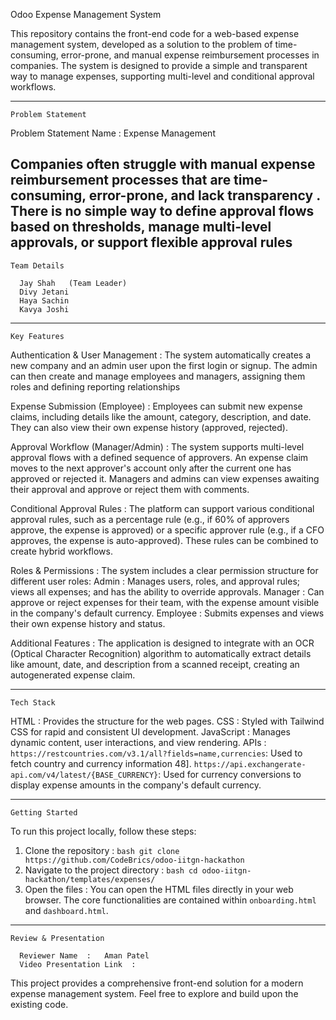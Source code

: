 Odoo Expense Management System

This repository contains the front-end code for a web-based expense management system, developed as a solution to the problem of time-consuming, error-prone, and manual expense reimbursement processes in companies. The system is designed to provide a simple and transparent way to manage expenses, supporting multi-level and conditional approval workflows.

-----

    Problem Statement

  Problem Statement Name  : Expense Management  

Companies often struggle with manual expense reimbursement processes that are time-consuming, error-prone, and lack transparency . There is no simple way to define approval flows based on thresholds, manage multi-level approvals, or support flexible approval rules 
-----
    Team Details

      Jay Shah   (Team Leader)
      Divy Jetani  
      Haya Sachin  
      Kavya Joshi  
-----
    Key Features

Authentication & User Management  : 
        The system automatically creates a new company and an admin user upon the first login or signup. The admin can then create and manage employees and managers, assigning them roles and defining reporting relationships
        
Expense Submission (Employee)  :
        Employees can submit new expense claims, including details like the amount, category, description, and date. They can also view their own expense history (approved, rejected).

Approval Workflow (Manager/Admin)  :
        The system supports multi-level approval flows with a defined sequence of approvers.  An expense claim moves to the next approver's account only after the current one has approved or rejected it.  Managers and admins can view expenses awaiting their approval and approve or reject them with comments.

Conditional Approval Rules  :
        The platform can support various conditional approval rules, such as a percentage rule (e.g., if 60% of approvers approve, the expense is approved) or a specific approver rule (e.g., if a CFO approves, the expense is auto-approved). These rules can be combined to create hybrid workflows.

Roles & Permissions  :
        The system includes a clear permission structure for different user roles:
          Admin  : Manages users, roles, and approval rules; views all expenses; and has the ability to override approvals.
          Manager  : Can approve or reject expenses for their team, with the expense amount visible in the company's default currency.
          Employee  : Submits expenses and views their own expense history and status.

Additional Features  :
        The application is designed to integrate with an OCR (Optical Character Recognition) algorithm to automatically extract details like amount, date, and description from a scanned receipt, creating an autogenerated expense claim.

-----

    Tech Stack

 HTML  : Provides the structure for the web pages.
      CSS  : Styled with Tailwind CSS for rapid and consistent UI development.
      JavaScript  : Manages dynamic content, user interactions, and view rendering.
      APIs  :
      `https://restcountries.com/v3.1/all?fields=name,currencies`: Used to fetch country and currency information 48].
         `https://api.exchangerate-api.com/v4/latest/{BASE_CURRENCY}`: Used for currency conversions to display expense amounts in the company's default currency.

-----

    Getting Started

To run this project locally, follow these steps:

1.    Clone the repository  :
    ```bash
    git clone https://github.com/CodeBrics/odoo-iitgn-hackathon
    ```
2.    Navigate to the project directory  :
    ```bash
    cd odoo-iitgn-hackathon/templates/expenses/
    ```
3.    Open the files  : You can open the HTML files directly in your web browser. The core functionalities are contained within `onboarding.html` and `dashboard.html`.

-----

    Review & Presentation

      Reviewer Name  :   Aman Patel  
      Video Presentation Link  : 

This project provides a comprehensive front-end solution for a modern expense management system. Feel free to explore and build upon the existing code.
